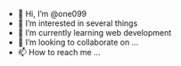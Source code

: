 - 👋 Hi, I’m @one099
- 👀 I’m interested in several things
- 🌱 I’m currently learning web development
- 💞️ I’m looking to collaborate on ...
- 📫 How to reach me ...

<!---
one099/one099 is a ✨ special ✨ repository because its `README.md` (this file) appears on your GitHub profile.
You can click the Preview link to take a look at your changes.
--->
